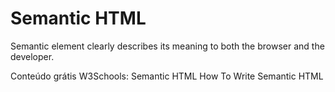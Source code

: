 # Semantic HTML

Semantic element clearly describes its meaning to both the browser and the developer.

<ResourceGroupTitle>Conteúdo grátis</ResourceGroupTitle>
<BadgeLink badgeText='Leia' colorScheme='yellow' href='https://www.w3schools.com/html/html5_semantic_elements.asp'>W3Schools: Semantic HTML</BadgeLink>
<BadgeLink badgeText='Leia' colorScheme='yellow' href='https://hackernoon.com/how-to-write-semantic-html-dkq3ulo'>How To Write Semantic HTML</BadgeLink>



